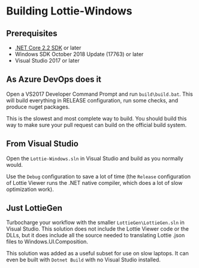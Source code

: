 # Building Lottie-Windows

## Prerequisites
* [.NET Core 2.2 SDK](https://dotnet.microsoft.com/download/dotnet-core/2.2) or later
* Windows SDK October 2018 Update (17763) or later
* Visual Studio 2017 or later

## As Azure DevOps does it
Open a VS2017 Developer Command Prompt and run <code>build\build.bat</code>. This will build everything in RELEASE configuration, run some checks, and produce nuget packages. 

This is the slowest and most complete way to build. You should build this way to make sure your pull request can build on the official build system.

## From Visual Studio
Open the <code>Lottie-Windows.sln</code> in Visual Studio and build as you normally would. 

Use the <code>Debug</code> configuration to save a lot of time (the <code>Release</code> configuration of Lottie Viewer runs the .NET native compiler, which does a lot of slow optimization work).

## Just LottieGen
Turbocharge your workflow with the smaller <code>LottieGen\LottieGen.sln</code> in Visual Studio. This solution does not include the Lottie Viewer code or the DLLs, but it does include all the source needed to translating Lottie .json files to Windows.UI.Composition.

This solution was added as a useful subset for use on slow laptops. It can even be built with <code>Dotnet Build</code> with no Visual Studio installed.
